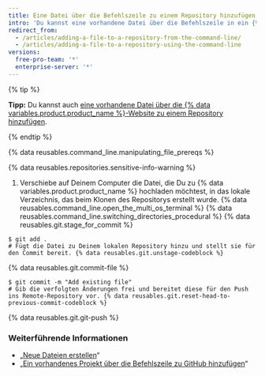 ```yaml
---
title: Eine Datei über die Befehlszeile zu einem Repository hinzufügen
intro: 'Du kannst eine vorhandene Datei über die Befehlszeile in ein {% data variables.product.product_name %}-Repository hochladen.'
redirect_from:
  - /articles/adding-a-file-to-a-repository-from-the-command-line/
  - /articles/adding-a-file-to-a-repository-using-the-command-line
versions:
  free-pro-team: '*'
  enterprise-server: '*'
---
```


{% tip %}

**Tipp:** Du kannst auch [eine vorhandene Datei über die {% data variables.product.product_name %}-Website zu einem Repository hinzufügen](/articles/adding-a-file-to-a-repository).

{% endtip %}

{% data reusables.command_line.manipulating_file_prereqs %}

{% data reusables.repositories.sensitive-info-warning %}

1. Verschiebe auf Deinem Computer die Datei, die Du zu {% data variables.product.product_name %} hochladen möchtest, in das lokale Verzeichnis, das beim Klonen des Repositorys erstellt wurde.
{% data reusables.command_line.open_the_multi_os_terminal %}
{% data reusables.command_line.switching_directories_procedural %}
{% data reusables.git.stage_for_commit %}
  ```shell
  $ git add .
  # Fügt die Datei zu Deinem lokalen Repository hinzu und stellt sie für den Commit bereit. {% data reusables.git.unstage-codeblock %}
  ```
{% data reusables.git.commit-file %}
  ```shell
  $ git commit -m "Add existing file"
  # Gib die verfolgten Änderungen frei und bereitet diese für den Push ins Remote-Repository vor. {% data reusables.git.reset-head-to-previous-commit-codeblock %}
  ```
{% data reusables.git.git-push %}

### Weiterführende Informationen

- „[Neue Dateien erstellen](/articles/creating-new-files)“
- „[Ein vorhandenes Projekt über die Befehlszeile zu GitHub hinzufügen](/articles/adding-an-existing-project-to-github-using-the-command-line)“
